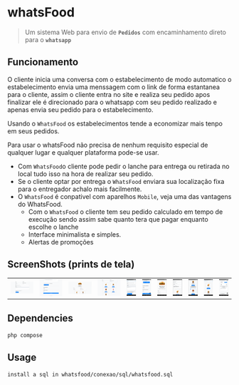 # whatsFood

> Um sistema Web para envio de <b>`Pedidos`</b> com encaminhamento direto para o  <b>`whatsapp`</b> 

## Funcionamento

O cliente inicia uma conversa com o estabelecimento de modo automatico o estabelecimento envia uma menssagem com o link de forma estantanea para o cliente, assim o cliente entra no site e realiza seu pedido apos finalizar ele é direcionado para o whatsapp com seu pedido realizado e apenas envia seu pedido para o estabelecimento.

Usando o `WhatsFood` os estabelecimentos tende a economizar mais tenpo em seus pedidos.

Para usar o whatsFood não precisa de nenhum requisito especial de qualquer lugar e qualquer plataforma pode-se usar.

- Com  `WhatsFood`o cliente pode pedir o lanche para entrega ou retirada no local tudo isso na hora de realizar seu pedido.
- Se o cliente optar por entrega o `WhatsFood` enviara sua localização fixa para o entregador achalo mais facilmente.
- O `WhatsFood` é conpativel com aparelhos `Mobile`, veja uma das vantagens do WhatsFood.
    - Com o `WhatsFood` o cliente tem seu pedido calculado em tempo de execução sendo assim sabe quanto tera que pagar enquanto escolhe         o lanche
    - Interface minimalista e simples.
    - Alertas de promoções
    
## ScreenShots (prints de tela)

<table>
  <tr>
    <td>
      <img src="printstela/webDesktopEndereco.PNG">
    </td>
    <td>
      <img src="printstela/webDesktopFim.PNG">
    </td>
    <td>
      <img src="printstela/webDesktopInicio.PNG">
    </td>
      <td>
      <img src="printstela/webDesktopRetirada.PNG">
    </td>
      <td>
      <img src="printstela/webMobileEntrega.PNG">
    </td>
      <td>
      <img src="printstela/webMobileFim.PNG">
    </td>
      <td>
      <img src="printstela/webMobileInicio.PNG">
    </td>
      <td>
      <img src="printstela/webMobileMeio.PNG">
    </td>
      <td>
      <img src="printstela/webMobilePedido.PNG">
    </td>
      <td>
      <img src="printstela/webMobileRetirada.PNG">
    </td>
      <td>
      <img src="printstela/webMobileTotal.PNG">
    </td>
  </tr>
</table>


## Dependencies

```
php compose
```

## Usage

```
install a sql in whatsfood/conexao/sql/whatsfood.sql
```
